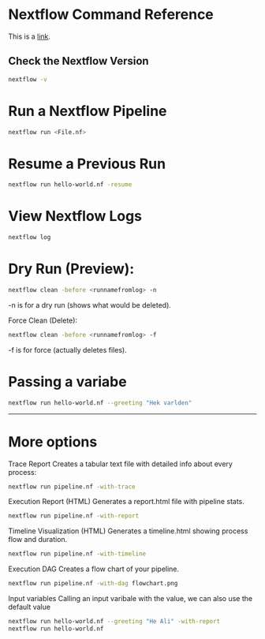 # Nextflow Command Reference

This is a [link][ref].

 [ref]: https://training.nextflow.io/latest/  "Tutorial"

## Check the Nextflow Version
```sh
nextflow -v
```

# Run a Nextflow Pipeline 
```sh
nextflow run <File.nf>
```
# Resume a Previous Run
```sh
nextflow run hello-world.nf -resume
```
# View Nextflow Logs
```sh
nextflow log 
```

# Dry Run (Preview):
```sh
nextflow clean -before <runnamefromlog> -n
```
-n is for a dry run (shows what would be deleted).

Force Clean (Delete):
```sh
nextflow clean -before <runnamefromlog> -f
```
-f is for force (actually deletes files).

# Passing a variabe 
```sh
nextflow run hello-world.nf --greeting "Hek varlden"
```
---
# More options 
Trace Report
Creates a tabular text file with detailed info about every process:
```sh 
nextflow run pipeline.nf -with-trace
```

Execution Report (HTML)
Generates a report.html file with pipeline stats.
```sh
nextflow run pipeline.nf -with-report
```
Timeline Visualization (HTML)
Generates a timeline.html showing process flow and duration.
```sh
nextflow run pipeline.nf -with-timeline
```
Execution DAG
Creates a flow chart of your pipeline.
```sh
nextflow run pipeline.nf -with-dag flowchart.png
```
Input variables 
Calling an input varibale with the value, we can also use the default value
```sh
nextflow run hello-world.nf --greeting "He Ali" -with-report  
nextflow run hello-world.nf
```